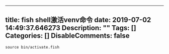 
---
title: fish shell激活venv命令
date: 2019-07-02 14:49:37.646273
Description: ""
Tags: []
Categories: []
DisableComments: false
---

    source bin/activate.fish

  


